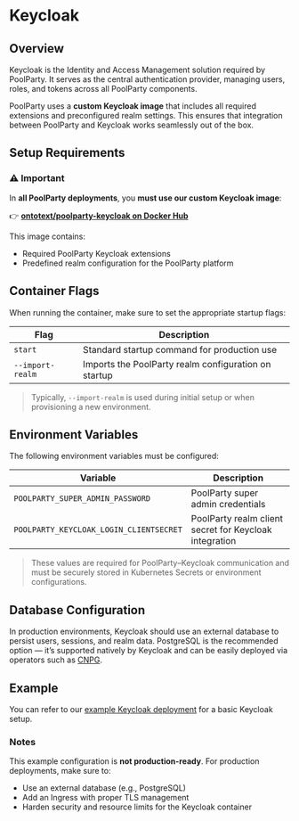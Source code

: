 # Keycloak

## Overview
Keycloak is the Identity and Access Management solution required by PoolParty.
It serves as the central authentication provider, managing users, roles, and tokens across all PoolParty components.

PoolParty uses a **custom Keycloak image** that includes all required extensions and preconfigured realm settings.
This ensures that integration between PoolParty and Keycloak works seamlessly out of the box.

## Setup Requirements

### ⚠️ Important
In **all PoolParty deployments**, you **must use our custom Keycloak image**:

👉 **[ontotext/poolparty-keycloak on Docker Hub](https://hub.docker.com/r/ontotext/poolparty-keycloak)**

This image contains:
- Required PoolParty Keycloak extensions
- Predefined realm configuration for the PoolParty platform

## Container Flags

When running the container, make sure to set the appropriate startup flags:

| Flag | Description |
|------|--------------|
| `start` | Standard startup command for production use |
| `--import-realm` | Imports the PoolParty realm configuration on startup |

> Typically, `--import-realm` is used during initial setup or when provisioning a new environment.

## Environment Variables

The following environment variables must be configured:

| Variable | Description |
|-----------|--------------|
| `POOLPARTY_SUPER_ADMIN_PASSWORD` | PoolParty super admin credentials |
| `POOLPARTY_KEYCLOAK_LOGIN_CLIENTSECRET` | PoolParty realm client secret for Keycloak integration |

> These values are required for PoolParty–Keycloak communication and must be securely stored in Kubernetes Secrets or environment configurations.

## Database Configuration

In production environments, Keycloak should use an external database to persist users, sessions, and realm data.
PostgreSQL is the recommended option — it’s supported natively by Keycloak and can be easily deployed via operators such as [CNPG](https://cloudnative-pg.io/).

## Example

You can refer to our [example Keycloak deployment](./examples/keycloak) for a basic Keycloak setup.

### Notes

This example configuration is **not production-ready**.
For production deployments, make sure to:
- Use an external database (e.g., PostgreSQL)
- Add an Ingress with proper TLS management
- Harden security and resource limits for the Keycloak container

